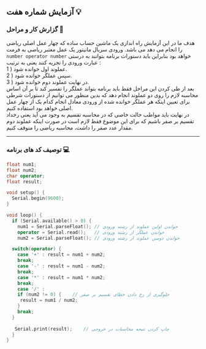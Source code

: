 ## آزمایش شماره هفت 💡

### گزارش کار و مراحل 📝

هدف ما در این آزمایش راه اندازی یک ماشین حساب ساده که چهار عمل اصلی ریاضی را انجام می دهد می باشد. ورودی سریال مانیتور یک عمل معتبر ریاضی به فرمت `number operator number` خواهد بود بنابراین باید دستورات برنامه بتوانند به درستی عبارت ورودی را تجزیه کنند یعنی به ترتیب :  
1 ) عملوند اول خوانده شود.  
2 ) سپس عملگر خوانده شود.  
3 ) در نهایت عملوند دوم خوانده شود.  
بعد از طی کردن این مراحل فقط باید برنامه بتواند عملگر را تفسیر کند تا بر آن اساس محاسبه لازم را روی دو عملوند انجام دهد که بدین منظور می توانیم از دستورات شرطی برای تعیین اینکه هر عملگر خوانده شده از ورودی معادل انجام کدام یک از چهار عمل اصلی خواهد بود استفاده کنیم.  
در نهایت باید مواظب حالت خاصی که در محاسبه تقسیم به وجود می آید یعنی رخداد تقسیم بر صفر باشیم که برای این موضوع فقط لازم است در صورت اینکه عملوند دوم مقدار عدد صفر را داشت، محاسبه ریاضی را متوقف کنیم.

---

### توصیف کد های برنامه 💻

```cpp
float num1;
float num2;
char operator;
float result;

void setup() {
  Serial.begin(9600);
}

void loop() {
  if (Serial.available() > 0) {
    num1 = Serial.parseFloat(); // خواندن اولین عملوند از رشته ورودی
    operator = Serial.read();   // خواندن عملگر از رشته ورودی
    num2 = Serial.parseFloat(); // خواندن دومین عملوند از رشته ورودی

  switch(operator) {
    case '+' : result = num1 + num2;
    break;
    case '-' : result = num1 - num2;
    break;
    case '*' : result = num1 * num2;
    break;
    case '/' :
    if (num2 != 0) {    // جلوگیری از رخ دادن خطای تقسیم بر صفر
     result = num1 / num2;
    }
    break;
  }
  
   Serial.print(result);    // چاپ کردن نتیجه محاسبات در خروجی
  }
}
```
